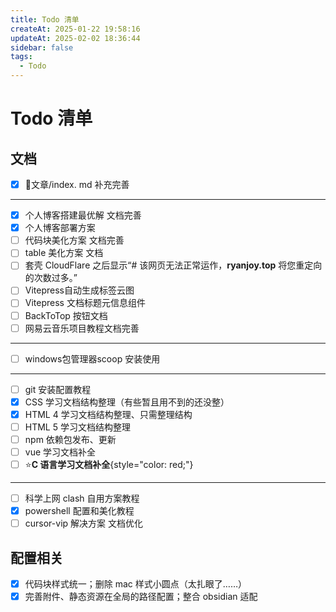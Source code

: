 ```yaml
---
title: Todo 清单
createAt: 2025-01-22 19:58:16
updateAt: 2025-02-02 18:36:44
sidebar: false
tags:
  - Todo
---
```


# Todo 清单

## 文档

- [x] 📒文章/index. md 补充完善
---
- [x] 个人博客搭建最优解 文档完善
- [x] 个人博客部署方案
- [ ] 代码块美化方案 文档完善
- [ ] table 美化方案 文档
- [ ] 套壳 CloudFlare 之后显示“# 该网页无法正常运作，**ryanjoy.top** 将您重定向的次数过多。”
- [ ] Vitepress自动生成标签云图
- [ ] Vitepress 文档标题元信息组件
- [ ] BackToTop 按钮文档
- [ ] 网易云音乐项目教程文档完善
---
- [ ] windows包管理器scoop 安装使用
---
- [ ] git 安装配置教程
- [x] CSS 学习文档结构整理（有些暂且用不到的还没整）
- [x] HTML 4 学习文档结构整理、只需整理结构
- [ ] HTML 5 学习文档结构整理
- [ ] npm 依赖包发布、更新
- [ ] vue 学习文档补全
- [ ] ⭐**C 语言学习文档补全**{style="color: red;"}
---
- [ ] 科学上网 clash 自用方案教程
- [x] powershell 配置和美化教程
- [ ] cursor-vip 解决方案 文档优化

## 配置相关

- [x] 代码块样式统一；删除 mac 样式小圆点（太扎眼了……）
- [x] 完善附件、静态资源在全局的路径配置；整合 obsidian 适配